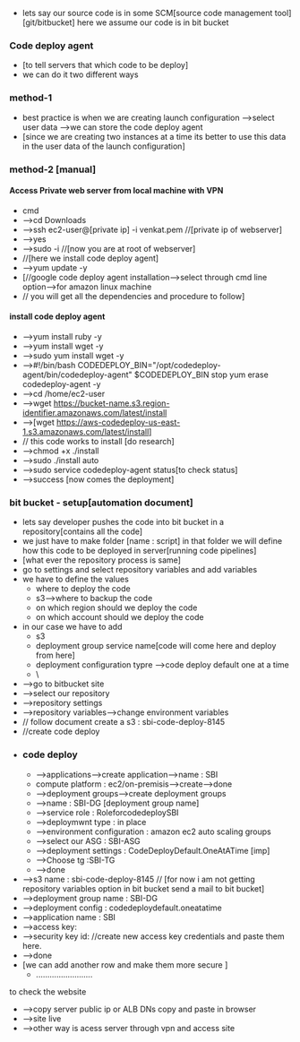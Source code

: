 - lets say our source code is in some SCM[source code management tool]  [git/bitbucket] here we assume our code is in bit bucket
### Code deploy agent
- [to tell servers that which code to be deploy]
- we can do it two different ways
### method-1
-  best practice is when we are creating launch configuration -->select user data -->we can store the code deploy agent 
- [since we are creating two instances at a time its better to use this data in the user data of the launch configuration]
### method-2 [manual]
#### Access Private web server from local machine with VPN
- cmd
- -->cd Downloads
- -->ssh ec2-user@[private ip] -i venkat.pem  //[private ip of webserver]
- -->yes
- -->sudo -i //[now you are at root of webserver]
- //[here we install code deploy agent]
- -->yum update -y 
- [//google code deploy agent installation-->select through cmd line option-->for amazon linux machine
- // you will get all the dependencies and procedure to follow]
#### install code deploy agent
- -->yum install ruby -y
- -->yum install wget -y
- -->sudo yum install wget -y
- -->#!/bin/bash
CODEDEPLOY_BIN="/opt/codedeploy-agent/bin/codedeploy-agent"
$CODEDEPLOY_BIN stop
yum erase codedeploy-agent -y
- -->cd /home/ec2-user
- -->wget https://bucket-name.s3.region-identifier.amazonaws.com/latest/install
- -->[wget https://aws-codedeploy-us-east-1.s3.amazonaws.com/latest/install]
- // this code works to install [do research]
- -->chmod +x ./install
- -->sudo ./install auto
- -->sudo service codedeploy-agent status[to check status]
- -->success
[now comes the deployment]
### bit bucket - setup[automation document]
- lets say developer pushes the code into bit bucket in a repository[contains all the code]
- we just have to make folder [name : script] in that folder we will define how this code to be deployed in server[running code pipelines]
- [what ever the repository process is same]
- go to settings and select repository variables and add variables
- we have to define the values
	- where to deploy the code
	- s3-->where to backup the code
	- on which region should we deploy the code 
	- on which account should we deploy the code
- in our case we have to add
	- s3
	- deployment group service name[code will come here and deploy from here]
	- deployment configuration typre -->code deploy default one at a time
	- \
- -->go to bitbucket site 
- -->select our repository
- -->repository settings
- -->repository variables-->change environment variables
- // follow document create a s3 : sbi-code-deploy-8145 
- //create code deploy
- ### code deploy
	- -->applications-->create application-->name : SBI
	- compute platform : ec2/on-premisis-->create-->done
	- -->deployment groups-->create deployment groups
	- -->name : SBI-DG   [deployment group name]
	- -->service role : RoleforcodedeploySBI
	- -->deploymwnt type : in place
	- -->environment configuration : amazon ec2 auto scaling groups
	- -->select our ASG : SBI-ASG
	- -->deployment settings : CodeDeployDefault.OneAtATime [imp]
	- -->Choose tg :SBI-TG
	- -->done
-  -->s3 name : sbi-code-deploy-8145 // [for now i am not getting repository variables option in bit bucket  send a mail to bit bucket]
-  -->deployment group name : SBI-DG
- -->deployment config : codedeploydefault.oneatatime
- -->application name : SBI
- -->access key: 
- -->security key id:                          //create new access key credentials and paste them here.
- -->done
- [we can add another row and make them more secure ]
	- .........................





to check the website
- -->copy server public ip or ALB DNs copy and paste in browser
- -->site live
- -->other way is acess server through vpn and access site

